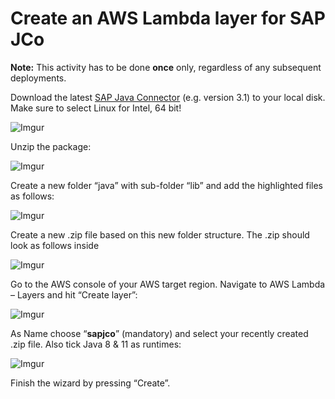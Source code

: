 # Create an AWS Lambda layer for SAP JCo

**Note:** This activity has to be done **once** only, regardless of any subsequent deployments.

Download the latest [SAP Java Connector](https://support.sap.com/en/product/connectors/jco.html) (e.g. version 3.1) to your local disk.
Make sure to select Linux for Intel, 64 bit!

![Imgur](https://i.imgur.com/bJGJHst.png)

Unzip the package:

![Imgur](https://i.imgur.com/Ai85loS.png)

Create a new folder “java” with sub-folder “lib” and add the highlighted files as follows:

![Imgur](https://i.imgur.com/0zsOG26.png)

Create a new .zip file based on this new folder structure. The .zip should look as follows inside

![Imgur](https://i.imgur.com/MrRMooz.png)

Go to the AWS console of your AWS target region. Navigate to AWS Lambda – Layers and hit “Create layer”:

![Imgur](https://i.imgur.com/PDhfqmS.png)

As Name choose “**sapjco**” (mandatory) and select your recently created .zip file. Also tick Java 8 & 11 as runtimes:

![Imgur](https://i.imgur.com/e1aSx6n.png)

Finish the wizard by pressing “Create”.